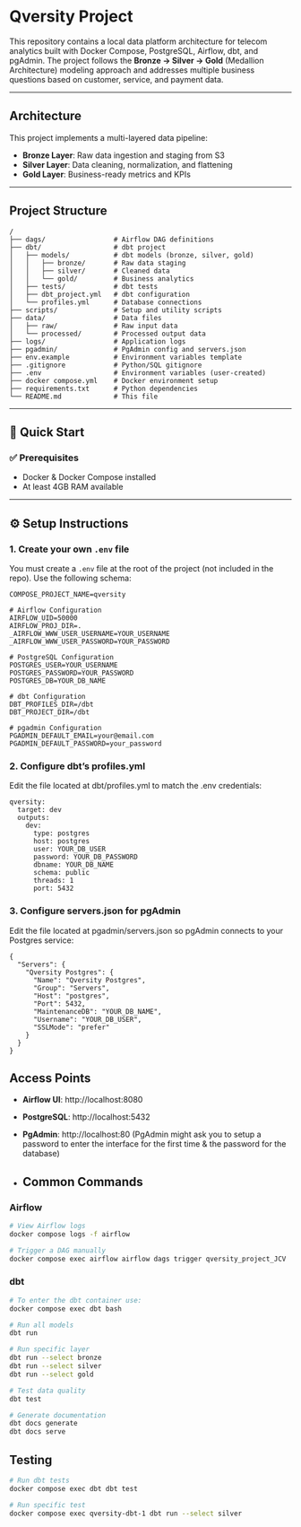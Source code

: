 # Qversity Project

This repository contains a local data platform architecture for telecom analytics built with Docker Compose, PostgreSQL, Airflow, dbt, and pgAdmin. The project follows the **Bronze → Silver → Gold** (Medallion Architecture) modeling approach and addresses multiple business questions based on customer, service, and payment data.

---

## Architecture

This project implements a multi-layered data pipeline:

- **Bronze Layer**: Raw data ingestion and staging from S3
- **Silver Layer**: Data cleaning, normalization, and flattening
- **Gold Layer**: Business-ready metrics and KPIs

---

## Project Structure

```
/
├── dags/                 # Airflow DAG definitions
├── dbt/                  # dbt project
│   ├── models/           # dbt models (bronze, silver, gold)
│   │   ├── bronze/       # Raw data staging
│   │   ├── silver/       # Cleaned data
│   │   └── gold/         # Business analytics
│   ├── tests/            # dbt tests
│   ├── dbt_project.yml   # dbt configuration
│   └── profiles.yml      # Database connections
├── scripts/              # Setup and utility scripts
├── data/                 # Data files
│   ├── raw/              # Raw input data
│   └── processed/        # Processed output data
├── logs/                 # Application logs
├── pgadmin/              # PgAdmin config and servers.json
├── env.example           # Environment variables template
├── .gitignore            # Python/SQL gitignore
├── .env                  # Environment variables (user-created)
├── docker compose.yml    # Docker environment setup
├── requirements.txt      # Python dependencies
└── README.md             # This file
```

---

## 🚀 Quick Start

### ✅ Prerequisites

- Docker & Docker Compose installed
- At least 4GB RAM available

---

## ⚙️ Setup Instructions

### 1. Create your own `.env` file

You must create a `.env` file at the root of the project (not included in the repo). Use the following schema:

```dotenv
COMPOSE_PROJECT_NAME=qversity

# Airflow Configuration
AIRFLOW_UID=50000
AIRFLOW_PROJ_DIR=.
_AIRFLOW_WWW_USER_USERNAME=YOUR_USERNAME
_AIRFLOW_WWW_USER_PASSWORD=YOUR_PASSWORD

# PostgreSQL Configuration
POSTGRES_USER=YOUR_USERNAME
POSTGRES_PASSWORD=YOUR_PASSWORD
POSTGRES_DB=YOUR_DB_NAME

# dbt Configuration
DBT_PROFILES_DIR=/dbt
DBT_PROJECT_DIR=/dbt

# pgadmin Configuration
PGADMIN_DEFAULT_EMAIL=your@email.com
PGADMIN_DEFAULT_PASSWORD=your_password
```

### 2. Configure dbt’s profiles.yml
Edit the file located at dbt/profiles.yml to match the .env credentials:
```
qversity:
  target: dev
  outputs:
    dev:
      type: postgres
      host: postgres
      user: YOUR_DB_USER
      password: YOUR_DB_PASSWORD
      dbname: YOUR_DB_NAME
      schema: public
      threads: 1
      port: 5432
```

### 3. Configure servers.json for pgAdmin
Edit the file located at pgadmin/servers.json so pgAdmin connects to your Postgres service:
```
{
  "Servers": {
    "Qversity Postgres": {
      "Name": "Qversity Postgres",
      "Group": "Servers",
      "Host": "postgres",
      "Port": 5432,
      "MaintenanceDB": "YOUR_DB_NAME",
      "Username": "YOUR_DB_USER",
      "SSLMode": "prefer"
    }
  }
}
```

## Access Points

- **Airflow UI**: http://localhost:8080 
- **PostgreSQL**: http://localhost:5432
- **PgAdmin**: http://localhost:80 (PgAdmin might ask you to setup a password to enter the interface for the first time & the password for the database)

- ## Common Commands

### Airflow
```bash
# View Airflow logs
docker compose logs -f airflow

# Trigger a DAG manually
docker compose exec airflow airflow dags trigger qversity_project_JCV
```

### dbt
```bash
# To enter the dbt container use:
docker compose exec dbt bash

# Run all models
dbt run

# Run specific layer
dbt run --select bronze
dbt run --select silver
dbt run --select gold

# Test data quality
dbt test

# Generate documentation
dbt docs generate
dbt docs serve
```

## Testing

```bash
# Run dbt tests
docker compose exec dbt dbt test

# Run specific test
docker compose exec qversity-dbt-1 dbt run --select silver
```

